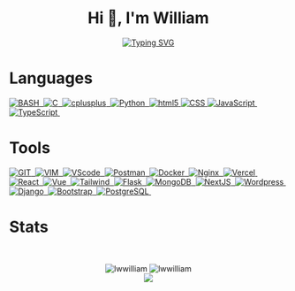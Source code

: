 <link rel="stylesheet" type='text/css' href="https://cdn.jsdelivr.net/gh/devicons/devicon@latest/devicon.min.css" />
<h1 align="center">Hi 👋, I'm William</h1>
<p align="center">
	<a href="https://git.io/typing-svg"><img src="https://readme-typing-svg.herokuapp.com?font=Fira+Code&pause=1000&center=true&width=435&lines=Welcome+to+my+profile;Currently+a+cadet+in+42KL;rm+-rf+*" alt="Typing SVG" /></a>
</p>

# Languages
<div>
	<a href="https://www.gnu.org/software/bash/">
		<img src="https://cdn.jsdelivr.net/gh/devicons/devicon/icons/bash/bash-original.svg" title="BASH" alt="BASH" width="40" height="40"/>&nbsp;
	</a>
	<a href="https://en.wikipedia.org/wiki/C_(programming_language)">
		<img src="https://cdn.jsdelivr.net/gh/devicons/devicon/icons/c/c-original.svg" title="C" alt="C" width="40" height="40"/>&nbsp;
	</a>
	<a href="https://en.cppreference.com/w/">
		<img src="https://cdn.jsdelivr.net/gh/devicons/devicon/icons/cplusplus/cplusplus-original.svg" title="cplusplus" alt="cplusplus" width="40" height="40"/>&nbsp;
	</a>
	<a href="https://www.python.org/">
		<img src="https://cdn.jsdelivr.net/gh/devicons/devicon/icons/python/python-original.svg" title="Python" alt="Python" width="40" height="40"/>&nbsp;
	</a>
	<a href="https://en.wikipedia.org/wiki/HTML5">
		<img src="https://cdn.jsdelivr.net/gh/devicons/devicon/icons/html5/html5-original.svg" title="html5" alt="html5" width="40" height="40"/>
	</a>
	<a href="https://en.wikipedia.org/wiki/CSS">
		<img src="https://cdn.jsdelivr.net/gh/devicons/devicon/icons/css3/css3-original.svg" title="CSS" alt="CSS" width="40" height="40"/>
	</a>
	<a href="https://www.javascript.com/">
		<img src="https://cdn.jsdelivr.net/gh/devicons/devicon/icons/javascript/javascript-original.svg" title="JavaScript" alt="JavaScript" width="40" height="40"/>&nbsp;
	</a>
	<a href="https://www.typescriptlang.org/">
		<img src="https://cdn.jsdelivr.net/gh/devicons/devicon/icons/typescript/typescript-original.svg" title="TypeScript" alt="TypeScript" width="40" height="40"/>&nbsp;
	</a>
</div>


# Tools
<div>
	<a href="https://git-scm.com/">
		<img src="https://cdn.jsdelivr.net/gh/devicons/devicon/icons/git/git-original.svg" title="GIT" alt="GIT" width="40" height="40"/>&nbsp;
	</a>
	<a href="https://www.vim.org/">
<!-- 		<img src="https://cdn.jsdelivr.net/gh/devicons/devicon/icons/vim/vim-original.svg" title="VIM" alt="VIM" width="40" height="40"/>&nbsp; -->
		<img src="https://cdn.jsdelivr.net/gh/devicons/devicon@latest/icons/vim/vim-plain.svg" title="VIM" alt="VIM" width="40" height="40"/>&nbsp;
	</a>
	<a href="https://code.visualstudio.com/">
		<img src="https://cdn.jsdelivr.net/gh/devicons/devicon/icons/vscode/vscode-original.svg" title="VSCode" alt="VScode" width="40" height="40"/>&nbsp;
	</a>
	<a href="https://www.postman.com/">
		<img src="https://cdn.jsdelivr.net/gh/devicons/devicon@latest/icons/postman/postman-original.svg" title="Postman" alt="Postman" width="40" height="40"/>&nbsp;
	</a>
<!-- 	<a href="https://github.com/">
		<img src="https://cdn.jsdelivr.net/gh/devicons/devicon/icons/github/github-original.svg" title="Github" alt="Github" width="40" height="40"/>&nbsp;
	</a> -->
	<a href="https://www.docker.com/">
	<!-- 	<img src="https://cdn.jsdelivr.net/gh/devicons/devicon/icons/docker/docker-original.svg" title="Docker" alt="Docker" width="40" height="40"/>&nbsp; -->
		<img src="https://cdn.jsdelivr.net/gh/devicons/devicon@latest/icons/docker/docker-plain.svg" title="Docker" alt="Docker" width="40" height="40"/>&nbsp;
	</a>
	<a href="https://www.nginx.com/">
		<img src="https://cdn.jsdelivr.net/gh/devicons/devicon/icons/nginx/nginx-original.svg" title="Nginx" alt="Nginx" width="40" height="40"/>&nbsp;
	</a>
	<a href="https://vercel.com/">
		<img src="https://skillicons.dev/icons?i=vercel" title="Vercel" alt="Vercel" width="40" height="40"/>&nbsp;
	</a>
</div>

<div>
	<a href="https://react.dev/">
		<img src="https://cdn.jsdelivr.net/gh/devicons/devicon/icons/react/react-original.svg" title="React" alt="React" width="40" height="40"/>&nbsp;
	</a>
	<a href="https://vuejs.org/">
		<img src="https://cdn.jsdelivr.net/gh/devicons/devicon/icons/vuejs/vuejs-original.svg" title="Vercel" alt="Vue" width="40" height="40"/>&nbsp;
	</a>
	<a href="https://tailwindcss.com/">
		<img src="https://cdn.jsdelivr.net/gh/devicons/devicon@latest/icons/tailwindcss/tailwindcss-original.svg" title="Tailwind" alt="Tailwind" width="40" height="40"/>&nbsp;
	</a>
	<a href="https://flask.palletsprojects.com/">
		<img src="https://skillicons.dev/icons?i=flask" title="Flask" alt="Flask" width="40" height="40"/>&nbsp;
	</a>
	<a href="https://www.mongodb.com/">
		<img src="https://cdn.jsdelivr.net/gh/devicons/devicon/icons/mongodb/mongodb-original.svg" title="MongoDB" alt="MongoDB" width="40" height="40"/>&nbsp;
	</a>
	<a href="https://nextjs.org/">
		<img src="https://cdn.jsdelivr.net/gh/devicons/devicon/icons/nextjs/nextjs-original.svg" title="NextJS" alt="NextJS" width="40" height="40"/>&nbsp;
	</a>
	<a href="https://wordpress.com/">
		<img src="https://cdn.jsdelivr.net/gh/devicons/devicon/icons/wordpress/wordpress-plain.svg" title="Wordpress" alt="Wordpress" width="40" height="40"/>&nbsp;
	</a>
	<a href="https://www.djangoproject.com/">
		<img src="https://cdn.jsdelivr.net/gh/devicons/devicon@latest/icons/django/django-plain.svg" title="Django" alt="Django" width="40" height="40"/>&nbsp;
	</a>
	<a href="https://getbootstrap.com/">
		<img src="https://cdn.jsdelivr.net/gh/devicons/devicon@latest/icons/bootstrap/bootstrap-original.svg" title="Bootstrap" alt="Bootstrap" width="40" height="40"/>&nbsp;
	</a>
	<a href="https://www.postgresql.org/">
		<img src="https://cdn.jsdelivr.net/gh/devicons/devicon@latest/icons/postgresql/postgresql-original.svg" title="PostgreSQL" alt="PostgreSQL" width="40" height="40"/>&nbsp;
	</a>
</div>

# Stats
<br>

<p align="center">
	<img src="https://github-readme-streak-stats.herokuapp.com/?user=lwwilliam&theme=tokyonight&hide_border=true&date_format=j%20M%5B%20Y%5D" width="420px" alt="lwwilliam" />
	<img src="https://github-readme-stats.vercel.app/api/top-langs?username=lwwilliam&show_icons=true&locale=en&layout=compact&theme=tokyonight&hide_border=true" width="300px" alt="lwwilliam"/>
	<br>
	<a href="https://github.com/antonkomarev/github-profile-views-counter">
		<img src="https://komarev.com/ghpvc/?username=lwwilliam&style=for-the-badge">
	</a>
</p>

<!--
<div align="center">
	<picture>
		<source media="(prefers-color-scheme: dark)" srcset="https://github.com/lwwilliam/lwwilliam/blob/main/profile-3d-contrib/profile-night-view.svg">
		<source media="(prefers-color-scheme: light)" srcset="https://github.com/lwwilliam/lwwilliam/blob/main/profile-3d-contrib/profile-gitblock.svg">
		<img alt="github" src="https://github.com/lwwilliam/lwwilliam/blob/main/profile-3d-contrib/profile-night-view.svg" width="420px" align="center"/>
	</picture>
</div>
<--
<


